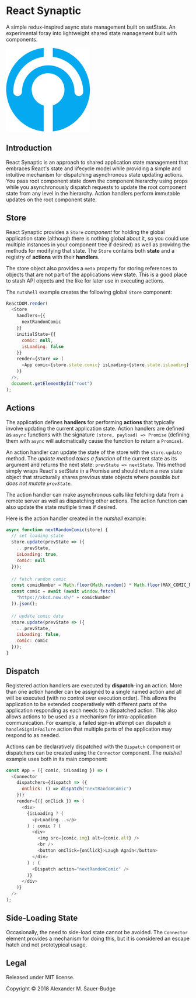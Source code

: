 # React Synaptic
A simple redux-inspired async state management built on setState. An experimental foray into lightweight shared state management built with components.

![logo](./logo.png)

## Introduction

React Synaptic is an approach to shared application state management that embraces React's state and lifecycle model while providing a simple and intuitive mechanism for dispatching asynchronous state updating actions. You pass root component state down the component hierarchy using props while you asynchronously dispatch requests to update the root component state from any level in the hierarchy. Action handlers perform immutable updates on the root component state.


## Store
React Synaptic provides a `Store` *component* for holding the global application state (although there is nothing global about it, so you could use multiple instances in your component tree if desired) as well as providng the methods for modifying that state. The `Store` contains both **state** and a registry of **actions** with their **handlers**.

The store object also provides a `meta` property for storing references to objects that are not part of the applications view state. This is a good place to stash API objects and the like for later use in executing actions.

The `nutshell` example creates the following global `Store` component:

```javascript
ReactDOM.render(
  <Store
    handlers={{
      nextRandomComic
    }}
    initialState={{
      comic: null,
      isLoading: false
    }}
    render={store => (
      <App comic={store.state.comic} isLoading={store.state.isLoading} />
    )}
  />,
  document.getElementById("root")
);
```

## Actions
The application defines **handlers** for performing **actions** that typically involve updating the current application state. Action handlers are defined as `async` functions with the signature `(store, payload) => Promise` (defining them with `async` will automatically cause the function to return a `Promise`).

An action handler can update the state of the store with the `store.update` method. The *update method takes a function* of the current state as its argument and returns the next state: `prevState => nextState`. This method simply wraps React's setState in a Promise and should return a new state object that structurally shares previous state objects where possible *but does not mutate `prevState`*.

The action handler can make asynchronous calls like fetching data from a remote server as well as dispatching other actions. The action function can also update the state mutliple times if desired.

Here is the action handler created in the *nutshell* example:

```javascript
async function nextRandomComic(store) {
  // set loading state
  store.update(prevState => ({
    ...prevState,
    isLoading: true,
    comic: null
  }));

  // fetch random comic
  const comicNumber = Math.floor(Math.random() * Math.floor(MAX_COMIC_NUMBER));
  const comic = await (await window.fetch(
    "https://xkcd.now.sh/" + comicNumber
  )).json();

  // update comic data
  store.update(prevState => ({
    ...prevState,
    isLoading: false,
    comic: comic
  }));
}
```

## Dispatch
Registered action handlers are executed by **dispatch**-ing an action. More than one action handler can be assigned to a single named action and all will be executed (with no control over execution order). This allows the application to be extended cooperatively with different parts of the application responding as each needs to a dispatched action. This also allows actions to be used as a mechanism for intra-application communication. For example, a failed sign-in attempt can dispatch a `handleSigninFailure` action that multiple parts of the application may respond to as needed.

Actions can be declaratively dispatched with the `Dispatch` component or dispatchers can be created using the `Connector` component. The *nutshell* example uses both in its main component:

```javascript
const App = ({ comic, isLoading }) => (
  <Connector
    dispatchers={dispatch => ({
      onClick: () => dispatch("nextRandomComic")
    })}
    render={({ onClick }) => (
      <div>
        {isLoading ? (
          <p>Loading...</p>
        ) : comic ? (
          <div>
            <img src={comic.img} alt={comic.alt} />
            <br />
            <button onClick={onClick}>Laugh Again</button>
          </div>
        ) : (
          <Dispatch action="nextRandomComic" />
        )}
      </div>
    )}
  />
);
```

## Side-Loading State
Occasionally, the need to side-load state cannot be avoided. The `Connector` element provides a mechanism for doing this, but it is considered an escape hatch and not prototypical usage.

## Legal

Released under MIT license.

Copyright &copy; 2018 Alexander M. Sauer-Budge
